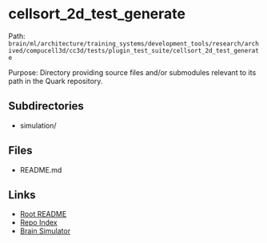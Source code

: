 # cellsort_2d_test_generate

Path: `brain/ml/architecture/training_systems/development_tools/research/archived/compucell3d/cc3d/tests/plugin_test_suite/cellsort_2d_test_generate`

Purpose: Directory providing source files and/or submodules relevant to its path in the Quark repository.

## Subdirectories
- simulation/

## Files
- README.md

## Links
- [Root README](../../../../../../../../../../../README.md)
- [Repo Index](../../../../../../../../../../../repo_index.json)
- [Brain Simulator](../../../../../../../../../../../brain/architecture/brain_simulator.py)
